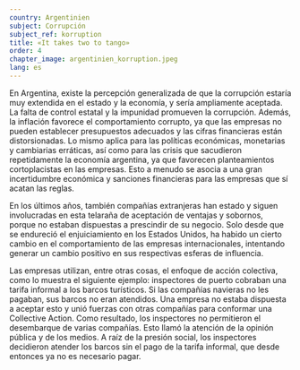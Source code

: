 ```yaml
---
country: Argentinien
subject: Corrupción
subject_ref: korruption
title: «It takes two to tango»
order: 4
chapter_image: argentinien_korruption.jpeg
lang: es
---
```

<div class="content" markdown="1">
En Argentina, existe la percepción generalizada de que la corrupción estaría muy extendida en el estado y la economía, y sería ampliamente aceptada. La falta de control estatal y la impunidad promueven la corrupción. Además, la inflación favorece el comportamiento corrupto, ya que las empresas no pueden establecer presupuestos adecuados y las cifras financieras están distorsionadas. Lo mismo aplica para las políticas económicas, monetarias y cambiarias erráticas, así como para las crisis que sacudieron repetidamente la economía argentina, ya que favorecen planteamientos cortoplacistas en las empresas. Esto a menudo se asocia a una gran incertidumbre económica y sanciones financieras para las empresas que sí acatan las reglas.

En los últimos años, también compañías extranjeras han estado y siguen involucradas en esta telaraña de aceptación de ventajas y sobornos, porque no estaban dispuestas a prescindir de su negocio. Solo desde que se endureció el enjuiciamiento en los Estados Unidos, ha habido un cierto cambio en el comportamiento de las empresas internacionales, intentando generar un cambio positivo en sus respectivas esferas de influencia.

Las empresas utilizan, entre otras cosas, el enfoque de acción colectiva, como lo muestra el siguiente ejemplo: inspectores de puerto cobraban una tarifa informal a los barcos turísticos. Si las compañías navieras no les pagaban, sus barcos no eran atendidos. Una empresa no estaba dispuesta a aceptar esto y unió fuerzas con otras compañías para conformar una Collective Action. Como resultado, los inspectores no permitieron el desembarque de varias compañías. Esto llamó la atención de la opinión pública y de los medios. A raíz de la presión social, los inspectores decidieron atender los barcos sin el pago de la tarifa informal, que desde entonces ya no es necesario pagar.
</div>
